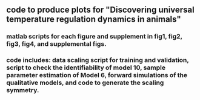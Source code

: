 ## code to produce plots for "Discovering universal temperature regulation dynamics in animals" 

### matlab scripts for each figure and supplement in fig1, fig2, fig3, fig4, and supplemental figs. 

### code includes: data scaling script for training and validation, script to check the identifiability of model 10, sample parameter estimation of Model 6, forward simulations of the qualitative models, and code to generate the scaling symmetry. 
